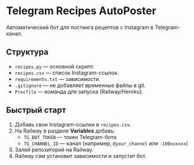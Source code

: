 # Telegram Recipes AutoPoster

Автоматический бот для постинга рецептов с Instagram в Telegram-канал.

## Структура

- `recipes.py` — основной скрипт.
- `recipes.csv` — список Instagram-ссылок.
- `requirements.txt` — зависимости.
- `.gitignore` — не добавляет временные файлы в git.
- `Procfile` — команда для запуска (Railway/Heroku).

## Быстрый старт

1. Добавь свои Instagram-ссылки в `recipes.csv`.
2. На Railway в разделе **Variables** добавь:
   - `TG_BOT_TOKEN` — токен Telegram-бота
   - `TG_CHANNEL_ID` — канал (например, `@your_channel` или `-100xxxxxx`)
3. Залей репозиторий на Railway.
4. Railway сам установит зависимости и запустит бот.
